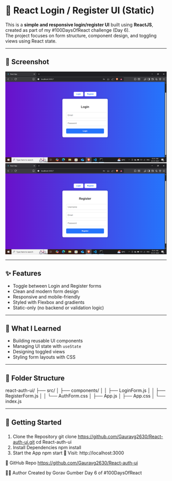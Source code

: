 # 🔐 React Login / Register UI (Static)

This is a **simple and responsive login/register UI** built using **ReactJS**, created as part of my #100DaysOfReact challenge (Day 6).  
The project focuses on form structure, component design, and toggling views using React state.

---

## 📸 Screenshot

![Login UI Screenshot](./Screenshot%20(377).png) 
![Login UI Screenshot](./Screenshot%20(378).png)


---

## ✨ Features

- Toggle between Login and Register forms
- Clean and modern form design
- Responsive and mobile-friendly
- Styled with Flexbox and gradients
- Static-only (no backend or validation logic)

---

## 🧠 What I Learned

- Building reusable UI components
- Managing UI state with `useState`
- Designing toggled views
- Styling form layouts with CSS

---

## 📁 Folder Structure

react-auth-ui/
├── src/
│ ├── components/
│ │ ├── LoginForm.js
│ │ ├── RegisterForm.js
│ │ └── AuthForm.css
│ ├── App.js
│ ├── App.css
│ └── index.js

---

## 🚀 Getting Started

### 
1. Clone the Repository
git clone https://github.com/Gauravg2630/React-auth-ui.git
cd React-auth-ui
2. Install Dependencies
npm install
3. Start the App
npm start
📍 Visit: http://localhost:3000

🔗 GitHub Repo
https://github.com/Gauravg2630/React-auth-ui

🙋‍♂️ Author
Created by Gorav Gumber
Day 6 of #100DaysOfReact
